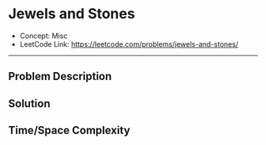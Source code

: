 # Jewels and Stones

- Concept: Misc
- LeetCode Link: https://leetcode.com/problems/jewels-and-stones/

---

## Problem Description

## Solution

## Time/Space Complexity

